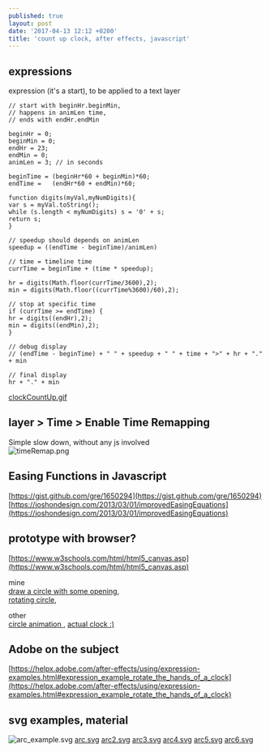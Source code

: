 ```yaml
---
published: true
layout: post
date: '2017-04-13 12:12 +0200'
title: 'count up clock, after effects, javascript'
---
```

## expressions

expression (it's a start), to be applied to a text layer 

    // start with beginHr.beginMin, 
    // happens in animLen time, 
    // ends with endHr.endMin
    
    beginHr = 0;
    beginMin = 0;
    endHr = 23;
    endMin = 0;
    animLen = 3; // in seconds
    
    beginTime = (beginHr*60 + beginMin)*60;
    endTime =   (endHr*60 + endMin)*60;
    
    function digits(myVal,myNumDigits){
    var s = myVal.toString();
    while (s.length < myNumDigits) s = '0' + s;
    return s;
    }
    
    // speedup should depends on animLen
    speedup = ((endTime - beginTime)/animLen)
    
    // time = timeline time
    currTime = beginTime + (time * speedup);
    
    hr = digits(Math.floor(currTime/3600),2);
    min = digits(Math.floor((currTime%3600)/60),2);
    
    // stop at specific time
    if (currTime >= endTime) {
    hr = digits((endHr),2);
    min = digits((endMin),2);
    }
    
    // debug display
    // (endTime - beginTime) + " " + speedup + " " + time + ">" + hr + "." + min
    
    // final display
    hr + "." + min
    
[clockCountUp.gif]({{site.baseurl}}/media/clockCountUp.gif)

## layer > Time > Enable Time Remapping

Simple slow down, without any js involved  
![timeRemap.png]({{site.baseurl}}/media/timeRemap.png)

## Easing Functions in Javascript

[https://gist.github.com/gre/1650294](https://gist.github.com/gre/1650294)  
[https://joshondesign.com/2013/03/01/improvedEasingEquations](https://joshondesign.com/2013/03/01/improvedEasingEquations)

## prototype with browser?

[https://www.w3schools.com/html/html5_canvas.asp](https://www.w3schools.com/html/html5_canvas.asp)

mine  
[draw a circle with some opening](https://www.w3schools.com/code/tryit.asp?filename=FEMV4HWJHOB7),  
[rotating circle](https://www.w3schools.com/code/tryit.asp?filename=FEQ0MIMMRHVH),  

other  
[circle animation ](https://www.w3schools.com/code/tryit.asp?filename=FEMV8DICDA4R), 
[actual clock :)](https://www.w3schools.com/graphics/canvas_clock.asp)
    
## Adobe on the subject

[https://helpx.adobe.com/after-effects/using/expression-examples.html#expression_example_rotate_the_hands_of_a_clock](https://helpx.adobe.com/after-effects/using/expression-examples.html#expression_example_rotate_the_hands_of_a_clock)
    
## svg examples, material
    
![arc_example.svg]({{site.baseurl}}/media/arc_example.svg)
[arc.svg]({{site.baseurl}}/media/arc.svg)
[arc2.svg]({{site.baseurl}}/media/arc2.svg)
[arc3.svg]({{site.baseurl}}/media/arc3.svg)
[arc4.svg]({{site.baseurl}}/media/arc4.svg)
[arc5.svg]({{site.baseurl}}/media/arc5.svg)
[arc6.svg]({{site.baseurl}}/media/arc6.svg)
